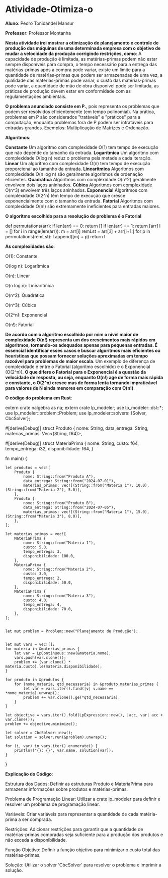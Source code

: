 # Atividade-Otimiza-o

**Aluno**: Pedro Tonidandel Mansur

**Professor**: Professor Montanha

**Nesta atividade irei mostrar a otimização de planejamento e controle de produção das máquinas de uma determinada empresa com o objetivo de mudar a velocidade da produção corrigindo restrições, como**: A capacidade de produção é limitada, as matérias-primas podem não estar sempre disponíveis para compra, o tempo necessário para a entrega das matérias-primas após a compra pode variar, existe um limite para a quantidade de matérias-primas que podem ser armazenadas de uma vez, a qualidade das matérias-primas pode variar, o custo das matérias-primas pode variar, a quantidade de mão de obra disponível pode ser limitada, as práticas de produção devem estar em conformidade com as regulamentações ambientais.

**O problema anunciado consiste em P.**, pois representa os problemas que podem ser resolvidos eficientemente (em tempo polinomial). Na prática, problemas em P são considerados "tratáveis" e "práticos" para a computação, enquanto problemas fora de P podem ser intratáveis para entradas grandes. Exemplos: Multiplicação de Matrizes e Ordenação.

**Algoritmos**:

**Constante** Um algoritmo com complexidade O(1) tem tempo de execução que não depende do tamanho da entrada.
**Logarítmica** Um algoritmo com complexidade O(log n) reduz o problema pela metade a cada iteração.
**Linear** Um algoritmo com complexidade O(n) tem tempo de execução proporcional ao tamanho da entrada.
**Linearítmica** Algoritmos com complexidade O(n log n) são geralmente algoritmos de ordenação eficientes. 
**Quadrática** Algoritmos com complexidade O(n^2) geralmente envolvem dois laços aninhados.
**Cúbica** Algoritmos com complexidade O(n^3) envolvem três laços aninhados.
**Exponencial** Algoritmos com complexidade O(2^n) têm tempo de execução que cresce exponencialmente com o tamanho da entrada.
**Fatorial** Algoritmos com complexidade O(n!) são extremamente ineficientes para entradas maiores.

**O algoritmo escolhido para a resolução do problema é o Fatorial**

def permutations(arr):
    if len(arr) == 0:
        return []
    if len(arr) == 1:
        return [arr]
    l = []
    for i in range(len(arr)):
        m = arr[i]
        remLst = arr[:i] + arr[i+1:]
        for p in permutations(remLst):
            l.append([m] + p)
    return l

**As complexidades são**:

O(1): Constante

O(log n): Logarítmica

O(n): Linear

O(n log n): Linearítmica

O(n^2): Quadrática

O(n^3): Cúbica

O(2^n): Exponencial

O(n!): Fatorial

**De acordo com o algoritmo escolhido por mim o nível maior de complexidade O(n!) representa um dos crescimentos mais rápidos em algoritmos, tornando-os adequados apenas para pequenas entradas. É essencial identificar esses casos e buscar algoritmos mais eficientes ou heurísticas que possam fornecer soluções aproximadas em tempo razoável para problemas de maior escala**. Um exemplo de diferença de complexidade é entre o Fatorial (algoritmo escolhido) e o Exponencial (O(2^n)). **O que difere o Fatorial para o Exponencial é a questão da velocidade de resposta, ou seja, enquanto O(n!) age de forma mais rápida e constante, o O(2^n) cresce mas de forma lenta tornando impraticável para valores de N ainda menores em comparação com O(n!)**.

**O código do problema em Rust**:


extern crate nalgebra as na; 
extern crate lp_modeler; 
use lp_modeler::dsl::*;
use lp_modeler::problem::Problem;
use lp_modeler::solvers::{Solver, CbcSolver};

#[derive(Debug)]
struct Produto {
    nome: String,
    data_entrega: String,
    materias_primas: Vec<(String, f64)>, 

#[derive(Debug)]
struct MateriaPrima {
    nome: String,
    custo: f64,
    tempo_entrega: i32,
    disponibilidade: f64,
}

fn main() {
   
    let produtos = vec![
        Produto {
            nome: String::from("Produto A"),
            data_entrega: String::from("2024-07-01"),
            materias_primas: vec![(String::from("Materia 1"), 10.0), (String::from("Materia 2"), 5.0)],
        },
        Produto {
            nome: String::from("Produto B"),
            data_entrega: String::from("2024-07-05"),
            materias_primas: vec![(String::from("Materia 1"), 15.0), (String::from("Materia 3"), 8.0)],
        },
    ];

    let materias_primas = vec![
        MateriaPrima {
            nome: String::from("Materia 1"),
            custo: 5.0,
            tempo_entrega: 3,
            disponibilidade: 100.0,
        },
        MateriaPrima {
            nome: String::from("Materia 2"),
            custo: 3.0,
            tempo_entrega: 2,
            disponibilidade: 50.0,
        },
        MateriaPrima {
            nome: String::from("Materia 3"),
            custo: 4.0,
            tempo_entrega: 4,
            disponibilidade: 70.0,
        },
    ];

  
    let mut problem = Problem::new("Planejamento de Produção");

  
    let mut vars = vec![];
    for materia in &materias_primas {
        let var = LpContinuous::new(&materia.nome);
        vars.push(var.clone());
        problem += (var.clone() * materia.custo).le(materia.disponibilidade);
    }

    for produto in &produtos {
        for (nome_materia, qtd_necessaria) in &produto.materias_primas {
            let var = vars.iter().find(|v| v.name == *nome_materia).unwrap();
            problem += var.clone().ge(*qtd_necessaria);
        }
    }

    let objective = vars.iter().fold(LpExpression::new(), |acc, var| acc + var.clone());
    problem += objective.minimize();

    let solver = CbcSolver::new();
    let solution = solver.run(&problem).unwrap();

    for (i, var) in vars.iter().enumerate() {
        println!("{}: {}", var.name, solution[var]);
    }
}


**Explicação do Código**:


Estrutura dos Dados: Definir as estruturas Produto e MateriaPrima para armazenar informações sobre produtos e matérias-primas.

Problema de Programação Linear: Utilizar a crate lp_modeler para definir e resolver um problema de programação linear.

Variáveis: Criar variáveis para representar a quantidade de cada matéria-prima a ser comprada.

Restrições: Adicionar restrições para garantir que a quantidade de matérias-primas compradas seja suficiente para a produção dos produtos e não exceda a disponibilidade.

Função Objetivo: Definir a função objetivo para minimizar o custo total das matérias-primas.

Solução: Utilizar o solver 'CbcSolver' para resolver o problema e imprimir a solução.







